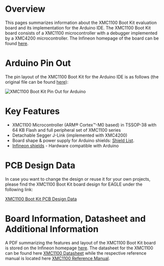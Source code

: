 # Overview
This pages summarizes information about the XMC1100 Boot Kit evaluation board and its implementation for the Arduino IDE. The XMC1100 Boot Kit board consists of a XMC1100 microcontroller with a debugger implemented by a XMC4200 microcontroller. The Infineon homepage of the board can be found [here](https://www.infineon.com/cms/en/product/evaluation-boards/KIT_XMC11_BOOT_001/productType.html?productType=db3a30443b360d0e013b8f5163c46f62#ispnTab1).

# Arduino Pin Out
The pin layout of the XMC1100 Boot Kit for the Arduino IDE is as follows (the original file can be found [here](https://github.com/Infineon/Assets/blob/master/Pictures/XMC%201100_BootKit_PO.jpg)):

![XMC1100 Boot Kit Pin Out for Arduino](https://github.com/Infineon/Assets/blob/master/Pictures/XMC%201100_BootKit_PO.jpg)

# Key Features
* XMC1100 Microcontroller (ARM® Cortex™-M0 based) in TSSOP-38 with 64 KB Flash and full peripheral set of XMC1100 series
* Detachable Segger J-Link (implemented with XMC4200)
* Board shape & power supply for Arduino shields: [Shield List](http://shieldlist.org).
* [Infineon shields](https://www.infineon.com/cms/en/product/microcontroller/32-bit-industrial-microcontroller-based-on-arm-registered-cortex-tm-m/xmc-development-tools-kits-and-boards/boards-and-shields-for-arduino/channel.html?channel=5546d4614b0b239c014ba1e6c4a73098) - Hardware compatible with Arduino

# PCB Design Data
In case you want to change the design or reuse it for your own projects, please find the XMC1100 Boot Kit board design for EAGLE under the following link:

[XMC1100 Boot Kit PCB Design Data](https://www.infineon.com/dgdl/PCB_XMC1100_CPU_Card_V2.zip?fileId=db3a30433da119ff013da23921f61425&sd=t)

# Board Information, Datasheet and Additional Information
A PDF summarizing the features and layout of the XMC1100 Boot Kit board is stored on the Infineon homepage [here](https://www.infineon.com/dgdl/Board_Users_Manual_XMC1100_CPU_Card_R2.pdf?fileId=db3a30433da119ff013da232476b1416).
The datasheet for the XMC1100 can be found here [XMC1100 Datasheet](https://www.infineon.com/dgdl/Infineon-xmc1100-DS-v01_04-EN.pdf?fileId=5546d46255dd933d0155e31763e577dc) while the respective reference manual is located here [XMC1100 Reference Manual](https://www.infineon.com/dgdl/Infineon-xmc1100-AA_rm-UM-v01_01-EN.pdf?fileId=5546d46255dd933d0155e31753b077af).


